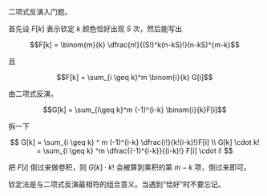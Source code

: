 二项式反演入门题。

首先设 $F[k]$ 表示钦定 $k$ 颜色恰好出现 $S$ 次，然后能写出

$$F[k] =  \binom{m}{k} \dfrac{n!}{(S!)^k(n-kS)!}(n-kS)^{m-k}$$

且

$$F[k] = \sum_{i \geq k}^m \binom{i}{k} G[i]$$

由二项式反演，

$$G[k] = \sum_{i\geq k}^m (-1)^{i-k} \binom{i}{k}F[i]$$

拆一下

$$
G[k] = \sum_{i \geq k} ^ m (-1)^{i-k} \dfrac{i!}{k!(i-k)!}F[i] \\
G[k] \cdot k! = \sum_{i \geq k} ^m \dfrac{(-1)^{i-k}}{(i-k)!} F[i] \cdot i! 
$$ 

把 $F[i]$ 倒过来做卷积，则 $G[k] \cdot k!$ 会被算到乘积的第 $m-k$ 项，倒过来即可。

钦定法是与二项式反演最相符的组合意义。当遇到“恰好”时不要忘记。